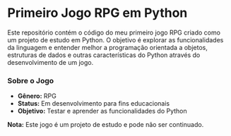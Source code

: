 # Primeiro Jogo RPG em Python

Este repositório contém o código do meu primeiro jogo RPG criado como um projeto de estudo em Python. O objetivo é explorar as funcionalidades da linguagem e entender melhor a programação orientada a objetos, estruturas de dados e outras características do Python através do desenvolvimento de um jogo.

### Sobre o Jogo

- **Gênero:** RPG
- **Status:** Em desenvolvimento para fins educacionais
- **Objetivo:** Testar e aprender as funcionalidades do Python

**Nota:** Este jogo é um projeto de estudo e pode não ser continuado.